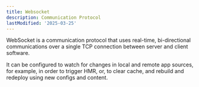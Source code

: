 ```yaml
---
title: Websocket
description: Communication Protocol
lastModified: '2025-03-25'
---
```


WebSocket is a communication protocol that uses real-time, bi-directional communications over a single TCP connection between server and client software.

It can be configured to watch for changes in local and remote app sources, for example, in order to trigger HMR, or, to clear cache, and rebuild and redeploy using new configs and content.

